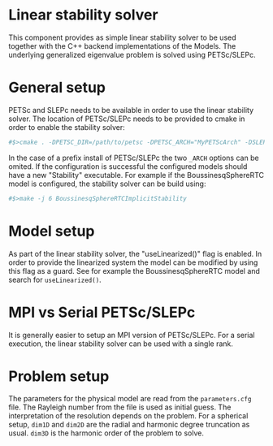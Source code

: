 Linear stability solver
=======================

This component provides as simple linear stability solver to be used together with the C++ backend implementations of the Models.
The underlying generalized eigenvalue problem is solved using PETSc/SLEPc.

General setup
=============

PETSc and SLEPc needs to be available in order to use the linear stability solver. The location of PETSc/SLEPc needs to be provided to cmake in order to enable the stability solver:

```bash
#$>cmake . -DPETSC_DIR=/path/to/petsc -DPETSC_ARCH="MyPETScArch" -DSLEPC_DIR=/path/to/slepc -DSLEPC_ARCH="MySLEPcArch"
```

In the case of a prefix install of PETSc/SLEPc the two `_ARCH` options can be omited. If the configuration is successful the configured models should have a new "Stability" executable. For example if the BoussinesqSphereRTC model is configured, the stability solver can be build using:

```bash
#$>make -j 6 BoussinesqSphereRTCImplicitStability
```

Model setup
===========

As part of the linear stability solver, the "useLinearized()" flag is enabled. In order to provide the linearized system the model can be modified by using this flag as a guard. See for example the BoussinesqSphereRTC model and search for `useLinearized()`.

MPI vs Serial PETSc/SLEPc
=========================

It is generally easier to setup an MPI version of PETSc/SLEPc. For a serial execution, the linear stability solver can be used with a single rank.

Problem setup
=============

The parameters for the physical model are read from the `parameters.cfg` file. The Rayleigh number from the file is used as initial guess. The interpretation of the resolution depends on the problem. For a spherical setup, `dim1D` and `dim2D` are the radial and harmonic degree truncation as usual. `dim3D` is the harmonic order of the problem to solve.

